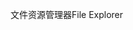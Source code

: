 <span data-ttu-id="f35fe-101">文件资源管理器</span><span class="sxs-lookup"><span data-stu-id="f35fe-101">File Explorer</span></span>